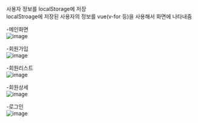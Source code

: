 사용자 정보를 localStorage에 저장  
localStroage에 저장된 사용자의 정보를 vue(v-for 등)을 사용해서 화면에 나타내줌  

-메인화면  
![image](https://user-images.githubusercontent.com/49871871/200571022-c4d26398-d287-4f69-b54c-3bfce0d8f3bd.png)


-회원가입  
![image](https://user-images.githubusercontent.com/49871871/200571062-8fb03e35-f877-401e-b18e-ea363eddd53f.png)

-회원리스트  
![image](https://user-images.githubusercontent.com/49871871/200571089-2927f868-da70-4e60-8e5b-c732183c2b11.png)

-회원상세  
![image](https://user-images.githubusercontent.com/49871871/200571132-2b0af9e2-c07c-4be3-b3b0-d3e160f6fca5.png)


-로그인  
![image](https://user-images.githubusercontent.com/49871871/200571163-a021bff4-a6da-4e2e-93c5-244ab5fae1f4.png)
